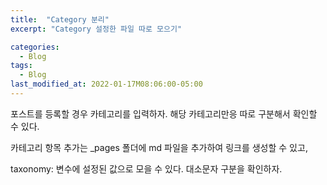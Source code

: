 ```yaml
---
title:  "Category 분리"
excerpt: "Category 설정한 파일 따로 모으기"

categories:
  - Blog
tags:
  - Blog
last_modified_at: 2022-01-17M08:06:00-05:00
---
```


포스트를 등록할 경우 카테고리를 입력하자. 해당 카테고리만응 따로 구분해서 확인할 수 있다.

카테고리 항목 추가는 _pages 폴더에 md 파일을 추가하여 링크를 생성할 수 있고, 

taxonomy: 변수에 설정된 값으로 모을 수 있다. 대소문자 구분을 확인하자.